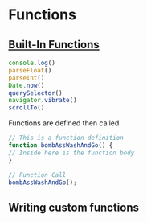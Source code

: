 # Functions

## <ins>Built-In Functions</ins>
```JavaScript
console.log()
parseFloat()
parseInt()
Date.now()
querySelector()
navigator.vibrate()
scrollTo()
```


Functions are defined then called
```JavaScript
// This is a function definition
function bombAssWashAndGo() {
// Inside here is the function body
}

// Function Call
bombAssWashAndGo();
```

## Writing custom functions
